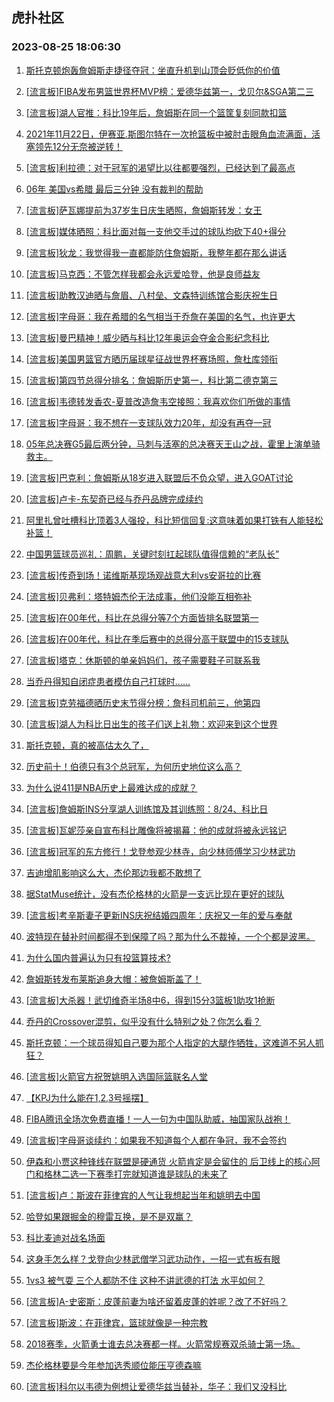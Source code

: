## 虎扑社区 
### 2023-08-25 18:06:30

1. [斯托克顿炮轰詹姆斯走捷径夺冠：坐直升机到山顶会贬低你的价值](https://bbs.hupu.com/61819166.html)

2. [[流言板]FIBA发布男篮世界杯MVP榜：爱德华兹第一，戈贝尔&SGA第二三](https://bbs.hupu.com/61819082.html)

3. [[流言板]湖人官推：科比19年后，詹姆斯在同一个篮筐复刻同款扣篮](https://bbs.hupu.com/61818794.html)

4. [2021年11月22日，伊赛亚.斯图尔特在一次抢篮板中被肘击眼角血流满面，活塞领先12分无奈被逆转！](https://bbs.hupu.com/61818551.html)

5. [[流言板]利拉德：对于冠军的渴望比以往都要强烈，已经达到了最高点](https://bbs.hupu.com/61818150.html)

6. [06年 美国vs希腊 最后三分钟 没有裁判的帮助](https://bbs.hupu.com/61817787.html)

7. [[流言板]萨瓦娜提前为37岁生日庆生晒照，詹姆斯转发：女王](https://bbs.hupu.com/61819591.html)

8. [[流言板]媒体晒照：科比面对每一支他交手过的球队均砍下40+得分](https://bbs.hupu.com/61819555.html)

9. [[流言板]狄龙：我觉得我一直都能防住詹姆斯，我整年都在那么讲话](https://bbs.hupu.com/61816747.html)

10. [[流言板]马克西：不管怎样我都会永远爱哈登，他是良师益友](https://bbs.hupu.com/61816971.html)

11. [[流言板]助教汉迪晒与詹眉、八村垒、文森特训练馆合影庆祝生日](https://bbs.hupu.com/61821487.html)

12. [[流言板]字母哥：我在希腊的名气相当于乔詹在美国的名气，也许更大](https://bbs.hupu.com/61816625.html)

13. [[流言板]曼巴精神！威少晒与科比12年奥运会夺金合影纪念科比](https://bbs.hupu.com/61817915.html)

14. [[流言板]美国男篮官方晒历届球星征战世界杯赛场照，詹杜库领衔](https://bbs.hupu.com/61822557.html)

15. [[流言板]第四节总得分排名：詹姆斯历史第一，科比第二德克第三](https://bbs.hupu.com/61817054.html)

16. [[流言板]韦德转发香农-夏普改造詹韦空接照：我喜欢你们所做的事情](https://bbs.hupu.com/61818042.html)

17. [[流言板]字母哥：我不想在一支球队效力20年，却没有再夺一冠](https://bbs.hupu.com/61816517.html)

18. [05年总决赛G5最后两分钟，马刺与活塞的总决赛天王山之战，霍里上演单骑救主。](https://bbs.hupu.com/61819185.html)

19. [[流言板]巴克利：詹姆斯从18岁进入联盟后不负众望，进入GOAT讨论](https://bbs.hupu.com/61819276.html)

20. [[流言板]卢卡-东契奇已经与乔丹品牌完成续约](https://bbs.hupu.com/61818200.html)

21. [阿里扎曾吐槽科比顶着3人强投，科比短信回复:这意味着如果打铁有人能轻松补篮！](https://bbs.hupu.com/61819531.html)

22. [中国男篮球员巡礼：周鹏，关键时刻扛起球队值得信赖的“老队长”](https://bbs.hupu.com/61819324.html)

23. [[流言板]传奇到场！诺维斯基现场观战意大利vs安哥拉的比赛](https://bbs.hupu.com/61822601.html)

24. [[流言板]贝弗利：塔特姆杰伦无法成事，他们没能互相弥补](https://bbs.hupu.com/61817519.html)

25. [[流言板]在00年代，科比在总得分等7个方面皆排名联盟第一](https://bbs.hupu.com/61816697.html)

26. [[流言板]在00年代，科比在季后赛中的总得分高于联盟中的15支球队](https://bbs.hupu.com/61816646.html)

27. [[流言板]塔克：休斯顿的单亲妈妈们，孩子需要鞋子可联系我](https://bbs.hupu.com/61823088.html)

28. [当乔丹得知自闭症患者模仿自己打球时……](https://bbs.hupu.com/61816479.html)

29. [[流言板]克劳福德晒历史末节得分榜：詹科司机前三，他第四](https://bbs.hupu.com/61822619.html)

30. [[流言板]湖人为科比日出生的孩子们送上礼物：欢迎来到这个世界](https://bbs.hupu.com/61817120.html)

31. [斯托克顿，真的被高估太久了，](https://bbs.hupu.com/61821437.html)

32. [历史前十！伯德只有3个总冠军，为何历史地位这么高？](https://bbs.hupu.com/61817410.html)

33. [为什么说411是NBA历史上最难达成的成就？](https://bbs.hupu.com/61822331.html)

34. [[流言板]詹姆斯INS分享湖人训练馆及其训练照：8/24、科比日](https://bbs.hupu.com/61816330.html)

35. [[流言板]瓦妮莎亲自宣布科比雕像将被揭幕：他的成就将被永远铭记](https://bbs.hupu.com/61817837.html)

36. [[流言板]冠军的东方修行！戈登参观少林寺，向少林师傅学习少林武功](https://bbs.hupu.com/61823062.html)

37. [吉迪增肌影响这么大，杰伦那边我都不敢想了](https://bbs.hupu.com/61822484.html)

38. [据StatMuse统计，没有杰伦格林的火箭是一支远比现在更好的球队](https://bbs.hupu.com/61822321.html)

39. [[流言板]考辛斯妻子更新INS庆祝结婚四周年：庆祝又一年的爱与奉献](https://bbs.hupu.com/61820324.html)

40. [波特现在替补时间都得不到保障了吗？那为什么不裁掉，一个个都是波黑。](https://bbs.hupu.com/61821910.html)

41. [为什么国内普遍认为只有投篮算技术?](https://bbs.hupu.com/61822513.html)

42. [詹姆斯转发布莱斯追身大帽：被詹姆斯盖了！](https://bbs.hupu.com/61816467.html)

43. [[流言板]大杀器！武切维奇半场8中6，得到15分3篮板1助攻1抢断](https://bbs.hupu.com/61823447.html)

44. [乔丹的Crossover混剪，似乎没有什么特别之处？你怎么看？](https://bbs.hupu.com/61821131.html)

45. [斯托克顿：一个球员得知自己要为那个人指定的大腿作牺牲，这难道不另人抓狂？](https://bbs.hupu.com/61816635.html)

46. [[流言板]火箭官方祝贺姚明入选国际篮联名人堂](https://bbs.hupu.com/61817267.html)

47. [【KPJ为什么能在1,2,3号摇摆】](https://bbs.hupu.com/61821168.html)

48. [FIBA腾讯全场次免费直播！一人一句为中国队助威，抽国家队战袍！](https://bbs.hupu.com/61822481.html)

49. [[流言板]字母哥谈续约：如果我不知道每个人都在争冠，我不会签约](https://bbs.hupu.com/61816452.html)

50. [伊森和小贾这种锋线在联盟是硬通货 火箭肯定是会留住的 后卫线上的核心阿门和格林二选一下赛季打完就知道谁是球队的未来了](https://bbs.hupu.com/61822913.html)

51. [[流言板]卢：斯波在菲律宾的人气让我想起当年和姚明去中国](https://bbs.hupu.com/61823340.html)

52. [哈登如果跟掘金的穆雷互换，是不是双赢？](https://bbs.hupu.com/61822295.html)

53. [科比麦迪对战名场面](https://bbs.hupu.com/61821454.html)

54. [这身手怎么样？戈登向少林武僧学习武功动作，一招一式有板有眼](https://bbs.hupu.com/61823284.html)

55. [1vs3 被气耍 三个人都防不住 这种不讲武德的打法 水平如何？](https://bbs.hupu.com/61821667.html)

56. [[流言板]A-史密斯：皮蓬前妻为啥还留着皮蓬的姓呢？改了不好吗？](https://bbs.hupu.com/61817399.html)

57. [[流言板]斯波：在菲律宾，篮球就像是一种宗教](https://bbs.hupu.com/61823259.html)

58. [2018赛季，火箭勇士谁去总决赛都一样。火箭常规赛双杀骑士第一场。](https://bbs.hupu.com/61822567.html)

59. [杰伦格林要是今年参加选秀顺位能压亨德森嘛](https://bbs.hupu.com/61822949.html)

60. [[流言板]科尔以韦德为例想让爱德华兹当替补，华子：我们又没科比](https://bbs.hupu.com/61815601.html)

